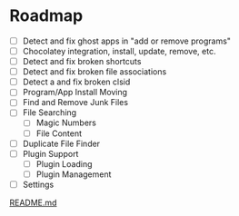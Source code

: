 # Roadmap

- [ ] Detect and fix ghost apps in "add or remove programs"
- [ ] Chocolatey integration, install, update, remove, etc.
- [ ] Detect and fix broken shortcuts
- [ ] Detect and fix broken file associations
- [ ] Detect a and fix broken clsid
- [ ] Program/App Install Moving
- [ ] Find and Remove Junk Files
- [ ] File Searching
  - [ ] Magic Numbers
  - [ ] File Content
- [ ] Duplicate File Finder
- [ ] Plugin Support
  - [ ] Plugin Loading
  - [ ] Plugin Management
- [ ] Settings

[README.md](/README.md)
